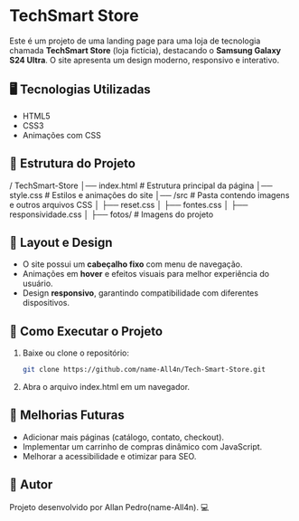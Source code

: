 # TechSmart Store

Este é um projeto de uma landing page para uma loja de tecnologia chamada **TechSmart Store** (loja fictícia), destacando o **Samsung Galaxy S24 Ultra**. O site apresenta um design moderno, responsivo e interativo.

## 🖥️ Tecnologias Utilizadas

- HTML5
- CSS3
- Animações com CSS

## 📂 Estrutura do Projeto
/ TechSmart-Store │── index.html # Estrutura principal da página │── style.css # Estilos e animações do site │── /src # Pasta contendo imagens e outros arquivos CSS │ ├── reset.css │ ├── fontes.css │ ├── responsividade.css │ ├── fotos/ # Imagens do projeto

## 🎨 Layout e Design

- O site possui um **cabeçalho fixo** com menu de navegação.
- Animações em **hover** e efeitos visuais para melhor experiência do usuário.
- Design **responsivo**, garantindo compatibilidade com diferentes dispositivos.

## 🚀 Como Executar o Projeto

1. Baixe ou clone o repositório:
   ```bash
   git clone https://github.com/name-All4n/Tech-Smart-Store.git

2. Abra o arquivo index.html em um navegador.

## 📌 Melhorias Futuras

- Adicionar mais páginas (catálogo, contato, checkout).
- Implementar um carrinho de compras dinâmico com JavaScript.
- Melhorar a acessibilidade e otimizar para SEO.

## 📝 Autor

Projeto desenvolvido por Allan Pedro(name-All4n). 💻
